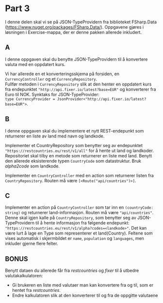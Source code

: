# Part 3

I denne delen skal vi se på JSON-TypeProvidern fra biblioteket FSharp.Data (https://www.nuget.org/packages/FSharp.Data/).
Oppgavene gjøres i løsningen i Exercise-mappa, der er denne pakken allerede inkludert.

## A
I denne oppgaven skal du benytte JSON-TypeProvidern til å konvertere valuta med en oppdatert kurs.

Vi har allerede en et konverteringsskjema på forsiden, en `CurrencyController` og et `CurrencyRepository`.  
Fullfør metoden i `CurrencyRepository` slik at den henter en oppdatert kurs fra endepunktet `"http://api.fixer.io/latest?base=EUR"` og konverterer fra Euro til NOK.
Synktaks for JSON-TypeProvider:   
`type CurrencyProvider = JsonProvider<"http://api.fixer.io/latest?base=EUR">`.

## B
I denne oppgaven skal du implementere et nytt REST-endepunkt som returnerer en liste av land med navn og landkode.

Implementer et CountryRepository som benytter seg av endepunktet `"https://restcountries.eu/rest/v1/all"` for å hente ut land og landkoder.
Repositoriet skal tilby en metode som returnerer en liste med land. Benytt den allerede eksisterende typen `CountryCode` som datastruktur. Bruk *alpha2code* som landkode.

Implementer en `CountryController` med en action som returnerer listen fra `CountryRepository`. 
Routen må være `[<Route("api/countries")>]`.

## C
Implementer en action på `CountryController` som tar inn en `(countryCode: string)` og returnerer land-informasjon. Routen må være `"api/countries"`.
Denne skal igjen kalle på `CountryRepository`, som benytter seg av JSON-TypeProvidern til å hente informasjon fra følgende endepunkt:
`"https://restcountries.eu/rest/v1/alpha?codes=<landkode>"`.
Det kan være lurt å lage en Type som representerer et land(Country). Feltene som vises automatisk i skjermbildet er `name`, `population` og `languages`, men inkluder gjerne flere felter.

## BONUS

Benytt dataen du allerede får fra *restcountries* og *fixer* til å utbedre valutakalkulatoren:  
  * Gi brukeren en liste med valutaer man kan konvertere fra og til, som er hentet fra *restcountries*.  
  * Endre kalkulatoren slik at den konverterer til og fra de oppgitte valutaene
